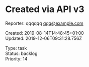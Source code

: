 # Created via API v3

Reporter: qqqqqq <qqq@example.com>  

Created: 2019-08-14T14:48:45+01:00  
Updated: 2019-12-06T09:31:28.756Z

Type: task  
Status: backlog  
Priority: 14
